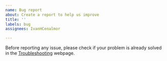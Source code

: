 ```yaml
---
name: Bug report
about: Create a report to help us improve
title: ''
labels: bug
assignees: IvanHCenalmor

---
```


   Before reporting any issue, please check if your problem is already solved in the [Troubleshooting](https://github.com/HenriquesLab/DL4MicEverywhere/blob/main/docs/TROUBLESHOOTING.md) webpage.
